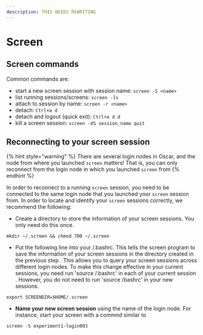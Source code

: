 ```yaml
---
description: THIS NEEDS REWRITING
---
```


# Screen

## Screen commands

Common commands are:

* start a new screen session with session name: `screen -S <name>`
* list running sessions/screens: `screen -ls`
* attach to session by name: `screen -r <name>`  
* detach: `Ctrl+a d`
* detach and logout \(quick exit\): `Ctrl+a d d`  
* kill a screen session: `screen -XS session_name quit`

## Reconnecting to your screen session

{% hint style="warning" %}
There are several login nodes in Oscar, and the node from where you launched `screen` matters! That is, you can only reconnect from the login node in which you launched `screen` from
{% endhint %}

In order to reconnect to a running `screen` session, you need to be connected to the same login node that you launched your `screen` session from. In order to locate and identify your `screen` sessions correctly, we recommend the following:

* Create a directory to store the information of your screen sessions.  You only need do this once.

```text
mkdir ~/.screen && chmod 700 ~/.screen
```

* Put the following line into your /.bashrc.  This tells the screen program to save the information of your screen sessions  in  the directory created in the previous step . This allows you to query your screen sessions across different login nodes. To make this change effective in your current sessions, you need run 'source /.bashrc' in each of your current session . However, you do not need to run 'source /bashrc' in your new sessions. 

```text
export SCREENDIR=$HOME/.screen
```

* **Name your new screen session** using the name of the login node. For instance, start your screen with a commnd similar to

```text
screen -S experiment1-login003
```

